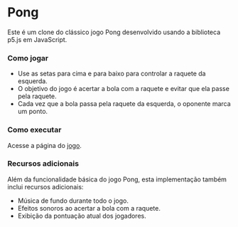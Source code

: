 # Pong

Este é um clone do clássico jogo Pong desenvolvido usando a biblioteca p5.js em JavaScript.

### Como jogar

* Use as setas para cima e para baixo para controlar a raquete da esquerda.
* O objetivo do jogo é acertar a bola com a raquete e evitar que ela passe pela raquete.
* Cada vez que a bola passa pela raquete da esquerda, o oponente marca um ponto.

### Como executar
Acesse a página do [jogo](https://mizuiish.github.io/pong/).

### Recursos adicionais
Além da funcionalidade básica do jogo Pong, esta implementação também inclui recursos adicionais:

* Música de fundo durante todo o jogo.
* Efeitos sonoros ao acertar a bola com a raquete.
* Exibição da pontuação atual dos jogadores.
